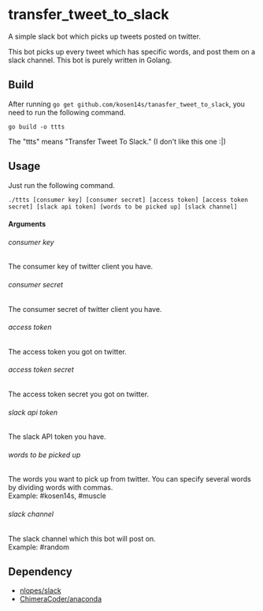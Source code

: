 # transfer_tweet_to_slack

A simple slack bot which picks up tweets posted on twitter.    

This bot picks up every tweet which has specific words, and post them on a slack channel. This bot is purely written in Golang.

## Build

After running `go get github.com/kosen14s/tanasfer_tweet_to_slack`,
you need to run the following command.
```
go build -o ttts
```
The "ttts" means "Transfer Tweet To Slack." (I don't like this one :|)

## Usage

Just run the following command.
```
./ttts [consumer key] [consumer secret] [access token] [access token secret] [slack api token] [words to be picked up] [slack channel]
```

#### Arguments

###### consumer key
The consumer key of twitter client you have.

###### consumer secret
The consumer secret of twitter client you have.

###### access token
The access token you got on twitter.

###### access token secret
The access token secret you got on twitter.

###### slack api token
The slack API token you have.

###### words to be picked up
The words you want to pick up from twitter.
You can specify several words by dividing words with commas.  
Example: #kosen14s, #muscle

###### slack channel
The slack channel which this bot will post on.  
Example: #random

## Dependency

- [nlopes/slack](https://github.com/nlopes/slack)
- [ChimeraCoder/anaconda](https://github.com/ChimeraCoder/anaconda)

